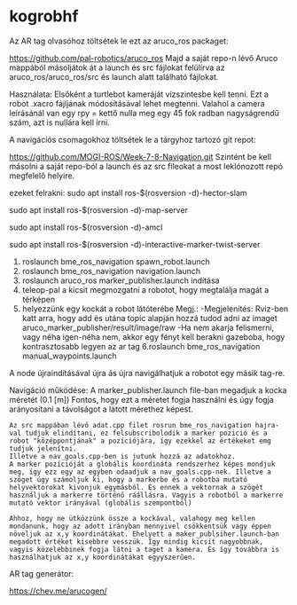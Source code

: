 # kogrobhf

Az AR tag olvasóhoz töltsétek le ezt az aruco_ros packaget:

https://github.com/pal-robotics/aruco_ros
Majd a saját repo-n lévő Aruco mappából másoljátok át a launch és src fájlokat felülírva az aruco_ros/aruco_ros/src és launch alatt található fájlokat. 

Használata:
Elsőként a turtlebot kameráját vízszintesbe kell tenni. Ezt a robot .xacro fájljának módosításával lehet megtenni. Valahol a camera leírásánál van egy rpy = kettő nulla meg egy 45 fok radban nagyságrendű szám, azt is nullára kell írni.

A navigációs csomagokhoz töltsétek le a tárgyhoz tartozó git repot:

https://github.com/MOGI-ROS/Week-7-8-Navigation.git
Szintént be kell másolni a saját repo-ból a launch és az src fileokat a most leklónozott repó megfelelő helyire.

ezeket felrakni:
sudo apt install ros-$(rosversion -d)-hector-slam 

sudo apt install ros-$(rosversion -d)-map-server

sudo apt install ros-$(rosversion -d)-amcl

sudo apt install ros-$(rosversion -d)-interactive-marker-twist-server



1. roslaunch bme_ros_navigation spawn_robot.launch
2. roslaunch bme_ros_navigation navigation.launch
3. roslaunch aruco_ros marker_publisher.launch indítása
4. teleop-pal a kicsit megmozgatni a robotot, hogy megtalálja magát a térképen
5. helyezzünk egy kockát a robot látóterébe
        Megj.: -Megjelenítés: Rviz-ben katt arra, hogy add és utána topic alapján hozzá tudod adni az imaget aruco_marker_publisher/result/image/raw
               -Ha nem akarja felismerni, vagy néha igen-néha nem, akkor egy fényt kell berakni gazeboba, hogy kontrasztosabb legyen az ar tag
6.roslaunch bme_ros_navigation manual_waypoints.launch

A node újraindításával újra ás újra navigálhatjuk a robotot egy másik tag-re.

Navigáció működése:
    A marker_publisher.launch file-ban megadjuk a kocka méretét (0.1 [m]) Fontos, hogy ezt a méretet fogja használni és úgy fogja arányosítani a távolságot a látott mérethez képest.

    Az src mappában lévő adat.cpp filet rosrun bme_ros_navigation hajra-val tudjuk elindítani, ez felsubscribolodik a marker pozició és a robot "középpontjának" a pozíciójára, így ezekkel az értékeket emg tudjuk jelenítni.
    Illetve a nav_goals.cpp-ben is jutunk hozzá az adatokhoz.
    A marker pozícióját a globális koordináta rendszerhez képes mondjuk meg, így ezz egy az egyben odaadjuk a nav_goals.cpp-nek. Illetve a szöget úgy számoljuk ki, hogy a markerbe és a robotba mutató helyvektorokat kivonjuk egymásból. És ennek a vektornak a szögét használjuk a markerre történő ráállásra. Vagyis a robotból a markerre mutató vektor irányával (globális szempontból)

    Ahhoz, hogy ne ütközzünk össze a kockával, valahogy meg kellen mondanunk, hogy az adott irányban mennyivel csökkentsük vagy éppen növeljuk az x,y koordinátákat. Ehelyett a maker_publsiher.launch-ban megadott értéket kisebbre vesszük. Így mindig kicsit nagyobbnak, vagyis közelebbinek fogja látni a taget a kamera. És így továbbra is használhatjuk az x,y koordinátákat egyyszerűen.

AR tag generátor:

https://chev.me/arucogen/



